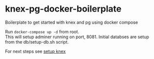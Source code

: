 # knex-pg-docker-boilerplate
Boilerplate to get started with knex and pg using docker compose

Run `docker-compose up -d` from root.  
This will setup adminer running on port, 8081. 
Initial databses are setup from the db/setup-db.sh script.

For next steps see [setup knex](https://github.com/vdazrat/knex-pg-docker-boilerplate/tree/knex-setup)
